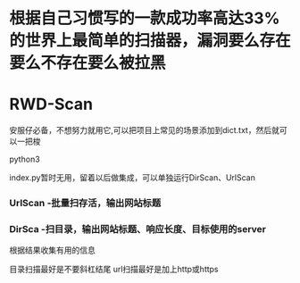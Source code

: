 # 根据自己习惯写的一款成功率高达33%的世界上最简单的扫描器，漏洞要么存在要么不存在要么被拉黑

# RWD-Scan
安服仔必备，不想努力就用它,可以把项目上常见的场景添加到dict.txt，然后就可以一把梭

python3


index.py暂时无用，留着以后做集成，可以单独运行DirScan、UrlScan

### UrlScan -批量扫存活，输出网站标题

### DirSca  -扫目录，输出网站标题、响应长度、目标使用的server

根据结果收集有用的信息

目录扫描最好是不要斜杠结尾
url扫描最好是加上http或https
